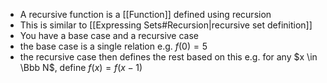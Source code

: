 - A recursive function is a [[Function]] defined using recursion
- This is similar to [[Expressing Sets#Recursion|recursive set definition]]
- You have a base case and a recursive case
- the base case is a single relation e.g. $f(0) = 5$
- the recursive case then defines the rest based on this e.g. for any $x \in \Bbb N$, define $f(x) = f(x-1)$